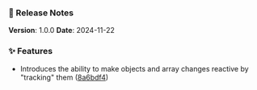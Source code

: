 ### 🚀 Release Notes

**Version**: 1.0.0
**Date**: 2024-11-22

### ✨ Features

- Introduces the ability to make objects and array changes reactive by "tracking" them ([8a6bdf4](https://github.com/cesarParra/lwc-signals/commit/8a6bdf46aac421a1ccdc3a31fc4af5c4c4840bd1))
